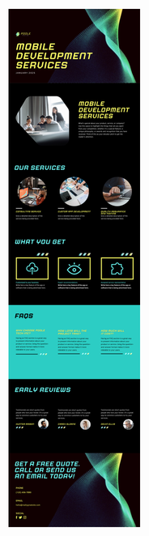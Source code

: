 ![template](https://raw.githubusercontent.com/ShriIraCatalog/resources-two/refs/heads/master/2025/04/20/20250420210217.png)
